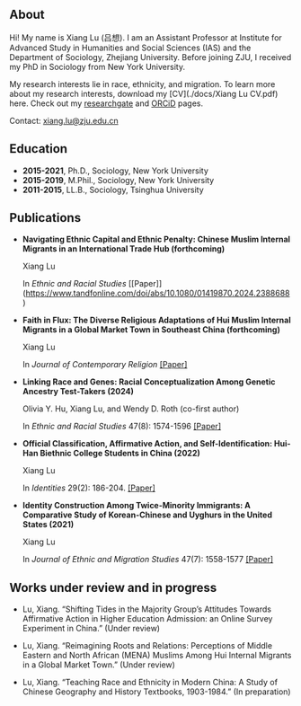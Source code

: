 ## About
Hi! My name is Xiang Lu (吕想). I am an Assistant Professor at Institute for Advanced Study in Humanities and Social Sciences (IAS) and the Department of Sociology, Zhejiang University. Before joining ZJU, I received my PhD in Sociology from New York University.

My research interests lie in race, ethnicity, and migration. To learn more about my research interests, download my [CV](./docs/Xiang Lu CV.pdf) here.
Check out my [researchgate](https://www.researchgate.net/profile/Xiang-Lu-35) and [ORCiD](https://orcid.org/0000-0003-4781-1997) pages.

Contact: xiang.lu@zju.edu.cn


## Education

- **2015-2021**, Ph.D., Sociology, New York University
- **2015-2019**, M.Phil., Sociology, New York University
- **2011-2015**, LL.B., Sociology, Tsinghua University

## Publications
  
- **Navigating Ethnic Capital and Ethnic Penalty: Chinese Muslim Internal Migrants in an International Trade Hub (forthcoming)**

  Xiang Lu

  In *Ethnic and Racial Studies* [[Paper]] (https://www.tandfonline.com/doi/abs/10.1080/01419870.2024.2388688)

- **Faith in Flux: The Diverse Religious Adaptations of Hui Muslim Internal Migrants in a Global Market Town in Southeast China (forthcoming)**

  Xiang Lu

  In *Journal of Contemporary Religion* [[Paper]](https://www.researchgate.net/publication/377209037_Faith_in_Flux_The_Diverse_Religious_Adaptations_of_Hui_Muslim_Internal_Migrants_in_a_Global_Market_Town_in_Southeast_China)

- **Linking Race and Genes: Racial Conceptualization Among Genetic Ancestry Test-Takers (2024)**

  Olivia Y. Hu, Xiang Lu, and Wendy D. Roth (co-first author)

  In *Ethnic and Racial Studies* 47(8): 1574-1596 [[Paper]](https://doi.org/10.1080/01419870.2023.2224871)

- **Official Classification, Affirmative Action, and Self-Identification: Hui-Han Biethnic College Students in China (2022)**

  Xiang Lu
  
  In *Identities* 29(2): 186-204. [[Paper]](https://www.tandfonline.com/doi/abs/10.1080/1070289X.2020.1757249) 

- **Identity Construction Among Twice-Minority Immigrants: A Comparative Study of Korean-Chinese and Uyghurs in the United States (2021)**

  Xiang Lu

  In *Journal of Ethnic and Migration Studies* 47(7): 1558-1577  [[Paper]](https://www.tandfonline.com/doi/abs/10.1080/1369183X.2019.1577725) 

## Works under review and in progress
  
- Lu, Xiang. “Shifting Tides in the Majority Group’s Attitudes Towards Affirmative Action in Higher Education Admission: an Online Survey Experiment in China.” (Under review)

- Lu, Xiang. “Reimagining Roots and Relations: Perceptions of Middle Eastern and North African (MENA) Muslims Among Hui Internal Migrants in a Global Market Town.” (Under review)

- Lu, Xiang. “Teaching Race and Ethnicity in Modern China: A Study of Chinese Geography and History Textbooks, 1903-1984.” (In preparation)



